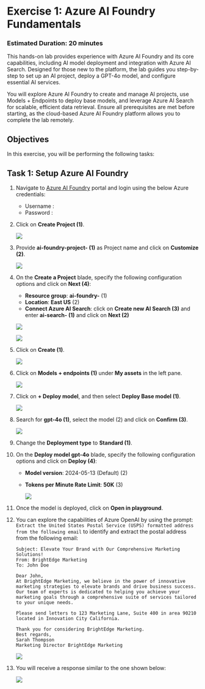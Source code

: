 # **Exercise 1**: Azure AI Foundry Fundamentals

### Estimated Duration: 20 minutes

This hands-on lab provides experience with Azure AI Foundry and its core capabilities, including AI model deployment and integration with Azure AI Search. Designed for those new to the platform, the lab guides you step-by-step to set up an AI project, deploy a GPT-4o model, and configure essential AI services.

You will explore Azure AI Foundry to create and manage AI projects, use Models + Endpoints to deploy base models, and leverage Azure AI Search for scalable, efficient data retrieval. Ensure all prerequisites are met before starting, as the cloud-based Azure AI Foundry platform allows you to complete the lab remotely.

## Objectives

In this exercise, you will be performing the following tasks:

## Task 1: Setup Azure AI Foundry

1. Navigate to [Azure AI Foundry](https://ai.azure.com/) portal and login using the below Azure credentials:

   - Username : <inject key="AzureAdUserEmail"></inject>
   - Password : <inject key="AzureAdUserPassword"></inject>

1. Click on **Create Project (1)**.

    ![](./media/image_001.png)
1. Provide **ai-foundry-project-<inject key="Deployment ID" enableCopy="false"></inject> (1)** as Project name and click on **Customize (2)**.

    ![](./media/image_002.png)
1. On the **Create a Project** blade, specify the following configuration options and click on **Next (4)**:
   - **Resource group**: **ai-foundry-<inject key="Deployment ID" enableCopy="false"></inject>** (1)
   - **Location**: **East US** (2)
   - **Connect Azure AI Search**: click on **Create new AI Search (3)** and enter **ai-search-<inject key="Deployment ID" enableCopy="false"></inject> (1)** and click on **Next (2)**

    ![](./media/image_003.png)

    ![](./media/image_004.png)
1. Click on **Create (1)**.

    ![](./media/image_005.png)
1. Click on **Models + endpoints (1)** under **My assets** in the left pane.

    ![](./media/image_006.png)
1. Click on **+ Deploy model**, and then select **Deploy Base model (1)**.

    ![](./media/image_007.png)
1. Search for **gpt-4o (1)**, select the model (2) and click on **Confirm (3)**.

    ![](./media/image_008.png)
1. Change the **Deployment type** to **Standard (1)**.
1. On the **Deploy model gpt-4o** blade, specify the following configuration options and click on **Deploy (4)**:
   - **Model version**: 2024-05-13 (Default) (2)
   - **Tokens per Minute Rate Limit**: **50K** (3)

        ![](./media/image_009.png)
1. Once the model is deployed, click on **Open in playground**.
1. You can explore the capabilities of Azure OpenAI by using the prompt: `Extract the United States Postal Service (USPS) formatted address from the following email` to identify and extract the postal address from the following email:
    ```
    Subject: Elevate Your Brand with Our Comprehensive Marketing Solutions!
    From: BrightEdge Marketing
    To: John Doe

    Dear John,
    At BrightEdge Marketing, we believe in the power of innovative marketing strategies to elevate brands and drive business success. Our team of experts is dedicated to helping you achieve your marketing goals through a comprehensive suite of services tailored to your unique needs.

    Please send letters to 123 Marketing Lane, Suite 400 in area 90210 located in Innovation City California.

    Thank you for considering BrightEdge Marketing.
    Best regards,
    Sarah Thompson
    Marketing Director BrightEdge Marketing
    ```

    ![](./media/image_018.png)
1. You will receive a response similar to the one shown below:

    ![](./media/image_019.png)

